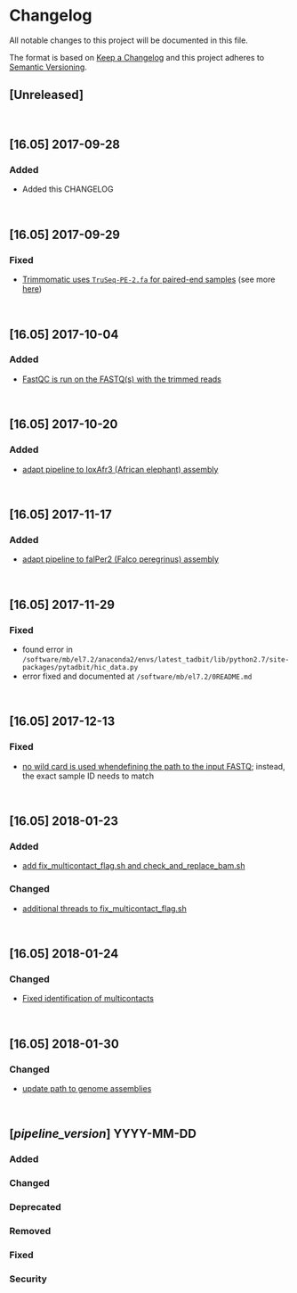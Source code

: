 # Changelog
All notable changes to this project will be documented in this file.

The format is based on [Keep a Changelog](http://keepachangelog.com/en/1.0.0/)
and this project adheres to [Semantic Versioning](http://semver.org/spec/v2.0.0.html).

## [Unreleased]

<br>

## [16.05] 2017-09-28
### Added
- Added this CHANGELOG

<br>

## [16.05] 2017-09-29 
### Fixed
- [Trimmomatic uses `TruSeq-PE-2.fa` for paired-end samples](https://github.com/4DGenome/pipelines/commit/13f8f1b8d4343a014d4560fa6bfa5b74afd2858e) (see more [here](https://public_docs.crg.es/mbeato/jquilez/projects/misc/2017-09-27_adapter_removal/2017-09-27_adapter_removal.slides.html))

<br>

## [16.05] 2017-10-04
### Added
- [FastQC is run on the FASTQ(s) with the trimmed reads](https://github.com/4DGenome/pipelines/commit/f4c0ee1233d42bb4f3e32085058d895a3f16130e)

<br>

## [16.05] 2017-10-20
### Added
- [adapt pipeline to loxAfr3 (African elephant) assembly](https://github.com/4DGenome/pipelines/commit/fb553e50f4b05d94f3ea5387198eb918df205c92)

<br>

## [16.05] 2017-11-17
### Added
- [adapt pipeline to falPer2 (Falco peregrinus) assembly](https://github.com/4DGenome/pipelines/commit/0256bb166ba308fb89a3dca1d3734908d3639062)

<br>

## [16.05] 2017-11-29
### Fixed
- found error in `/software/mb/el7.2/anaconda2/envs/latest_tadbit/lib/python2.7/site-packages/pytadbit/hic_data.py`
- error fixed and documented at `/software/mb/el7.2/0README.md`

<br>

## [16.05] 2017-12-13
### Fixed
- [no wild card is used whendefining the path to the input FASTQ](https://github.com/4DGenome/pipelines/commit/e4915f0b11b0aa6fb61ae978d4f69c9a4fae5433); instead, the exact sample ID needs to match

<br>

## [16.05] 2018-01-23
### Added
- [add fix_multicontact_flag.sh and check_and_replace_bam.sh](https://github.com/4DGenome/pipelines/commit/cb63959da244d66009976a0acc33d2b5ae66497b)
### Changed
- [additional threads to fix_multicontact_flag.sh](https://github.com/4DGenome/pipelines/commit/ac2ffd67d90c1b14494799f9612d0aa57a89a173)

<br>

## [16.05] 2018-01-24
### Changed
- [Fixed identification of multicontacts](https://github.com/4DGenome/pipelines/commit/456d25399e54087472799e6f0cfcfcc22044d595)

<br>

## [16.05] 2018-01-30
### Changed
- [update path to genome assemblies](https://github.com/4DGenome/pipelines/commit/790564692427594fa899aa7aac5c94bf90199d08)

<br>

## [_pipeline_version_] YYYY-MM-DD
### Added
### Changed
### Deprecated
### Removed
### Fixed
### Security